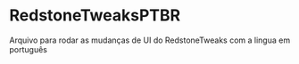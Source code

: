 # RedstoneTweaksPTBR
Arquivo para rodar as mudanças de UI do RedstoneTweaks com a lingua em português
